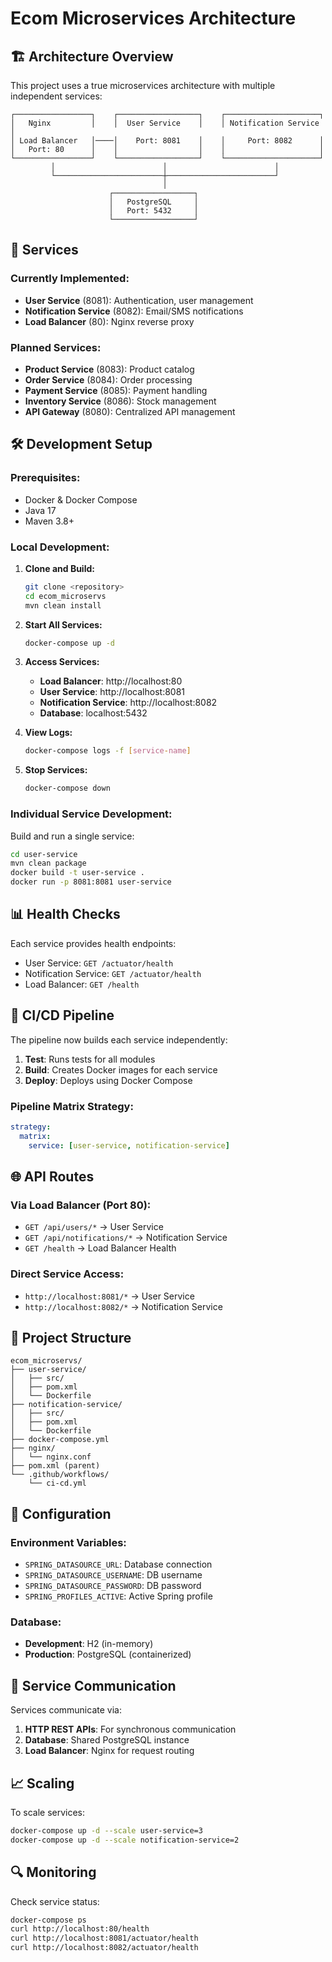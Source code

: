# Ecom Microservices Architecture

## 🏗️ Architecture Overview

This project uses a true microservices architecture with multiple independent services:

```
┌─────────────────┐    ┌──────────────────┐    ┌─────────────────────┐
│   Nginx         │    │  User Service    │    │ Notification Service │
│ Load Balancer   │────│    Port: 8081    │    │     Port: 8082      │
│   Port: 80      │    │                  │    │                     │
└─────────────────┘    └──────────────────┘    └─────────────────────┘
         │                        │                        │
         └────────────────────────┼────────────────────────┘
                                  │
                      ┌──────────────────┐
                      │   PostgreSQL     │
                      │   Port: 5432     │
                      └──────────────────┘
```

## 🚀 Services

### Currently Implemented:
- **User Service** (8081): Authentication, user management
- **Notification Service** (8082): Email/SMS notifications
- **Load Balancer** (80): Nginx reverse proxy

### Planned Services:
- **Product Service** (8083): Product catalog
- **Order Service** (8084): Order processing
- **Payment Service** (8085): Payment handling
- **Inventory Service** (8086): Stock management
- **API Gateway** (8080): Centralized API management

## 🛠️ Development Setup

### Prerequisites:
- Docker & Docker Compose
- Java 17
- Maven 3.8+

### Local Development:

1. **Clone and Build:**
   ```bash
   git clone <repository>
   cd ecom_microservs
   mvn clean install
   ```

2. **Start All Services:**
   ```bash
   docker-compose up -d
   ```

3. **Access Services:**
   - **Load Balancer**: http://localhost:80
   - **User Service**: http://localhost:8081
   - **Notification Service**: http://localhost:8082
   - **Database**: localhost:5432

4. **View Logs:**
   ```bash
   docker-compose logs -f [service-name]
   ```

5. **Stop Services:**
   ```bash
   docker-compose down
   ```

### Individual Service Development:

Build and run a single service:
```bash
cd user-service
mvn clean package
docker build -t user-service .
docker run -p 8081:8081 user-service
```

## 📊 Health Checks

Each service provides health endpoints:
- User Service: `GET /actuator/health`
- Notification Service: `GET /actuator/health`
- Load Balancer: `GET /health`

## 🔄 CI/CD Pipeline

The pipeline now builds each service independently:

1. **Test**: Runs tests for all modules
2. **Build**: Creates Docker images for each service
3. **Deploy**: Deploys using Docker Compose

### Pipeline Matrix Strategy:
```yaml
strategy:
  matrix:
    service: [user-service, notification-service]
```

## 🌐 API Routes

### Via Load Balancer (Port 80):
- `GET /api/users/*` → User Service
- `GET /api/notifications/*` → Notification Service
- `GET /health` → Load Balancer Health

### Direct Service Access:
- `http://localhost:8081/*` → User Service
- `http://localhost:8082/*` → Notification Service

## 📁 Project Structure

```
ecom_microservs/
├── user-service/
│   ├── src/
│   ├── pom.xml
│   └── Dockerfile
├── notification-service/
│   ├── src/
│   ├── pom.xml
│   └── Dockerfile
├── docker-compose.yml
├── nginx/
│   └── nginx.conf
├── pom.xml (parent)
└── .github/workflows/
    └── ci-cd.yml
```

## 🔧 Configuration

### Environment Variables:
- `SPRING_DATASOURCE_URL`: Database connection
- `SPRING_DATASOURCE_USERNAME`: DB username
- `SPRING_DATASOURCE_PASSWORD`: DB password
- `SPRING_PROFILES_ACTIVE`: Active Spring profile

### Database:
- **Development**: H2 (in-memory)
- **Production**: PostgreSQL (containerized)

## 🚦 Service Communication

Services communicate via:
1. **HTTP REST APIs**: For synchronous communication
2. **Database**: Shared PostgreSQL instance
3. **Load Balancer**: Nginx for request routing

## 📈 Scaling

To scale services:
```bash
docker-compose up -d --scale user-service=3
docker-compose up -d --scale notification-service=2
```

## 🔍 Monitoring

Check service status:
```bash
docker-compose ps
curl http://localhost:80/health
curl http://localhost:8081/actuator/health
curl http://localhost:8082/actuator/health
```